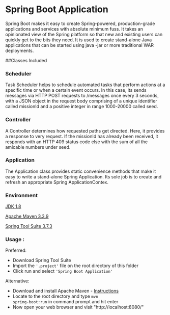 # Spring Boot Application

Spring Boot makes it easy to create Spring-powered, production-grade applications and services with absolute minimum fuss. It takes an opinionated view of the Spring platform so that new and existing users can quickly get to the bits they need. It is used to create stand-alone Java applications that can be started using java -jar or more traditional WAR deployments.

##Classes Included

### Scheduler
Task Scheduler helps to schedule automated tasks that perform actions at a specific time or when a certain event occurs. In this case, its sends messages via HTTP POST requests to /messages once every 3 seconds, with a JSON object in the request body comprising of a unique identifier called missionId and a positive integer in range 1000-20000 called seed.
### Controller
A Controller determines how requested paths get directed. Here, it provides a response to very request. If the missionId has already been received, it responds with an HTTP 409 status code else with the sum of all the amicable numbers under seed.
### Application
The Application class provides static convenience methods that make it easy to write a stand-alone Spring Application. Its sole job is to create and refresh an appropriate Spring ApplicationContex.

### Environment 
[JDK 1.8](http://www.oracle.com/technetwork/java/javase/downloads/jdk8-downloads-2133151.html)

[Apache Maven 3.3.9](https://maven.apache.org/download.cgi)

[Spring Tool Suite 3.7.3](https://spring.io/tools)

### Usage : 

Preferred:
* Download Spring Tool Suite
* Import the <code>'.project'</code> file on the root directory of this folder
* Click run and select <code>'Spring Boot Application'</code>
        
Alternative:
* Download and install Apache Maven - [Instructions](https://maven.apache.org/install.html)
* Locate to the root directory and type <code>mvn spring-boot:run</code> in command prompt and hit enter
* Now open your web browser and visit "http://localhost:8080/"
